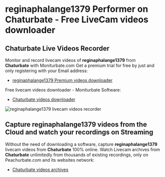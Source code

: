 # reginaphalange1379 Performer on Chaturbate - Free LiveCam videos downloader

## Chaturbate Live Videos Recorder

Monitor and record livecam videos of **reginaphalange1379** from **Chaturbate** with Moniturbate.com
Get a premium trial for free by just and only registering with your Email address:
* [reginaphalange1379 Premium videos downloader](https://moniturbate.com/request-demo-licence-key.html)

Free livecam videos downloader - Moniturbate Software:
* [Chaturbate videos downloader](https://moniturbate.com/moniturbate-download-software.html)

![reginaphalange1379 livecam videos recorder](https://peachurnet.com/templates/moniturbate-software.png)


## Capture reginaphalange1379 videos from the Cloud and watch your recordings on Streaming

Without the need of downloading a software, capture **reginaphalange1379** livecam videos from **Chaturbate** 100% online.
Watch Livecam archives from **Chaturbate** unlimitedly from thousands of existing recordings, only on Peachurbate.com and its websites network:
* [Chaturbate videos archives](https://peachurnet.com/)